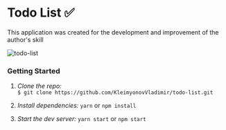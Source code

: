 # Todo List :white_check_mark:

This application was created for the development and improvement of the author's skill

![todo-list](https://user-images.githubusercontent.com/79158730/187043728-d591b171-96a1-49f2-a74f-8503b2c7086b.png)



### Getting Started

1. _Clone the repo:_<br>
   `$ git clone https://github.com/KleimyonovVladimir/todo-list.git`

2. _Install dependencies:_ `yarn` or `npm install`

3. _Start the dev server:_ `yarn start` or `npm start`
